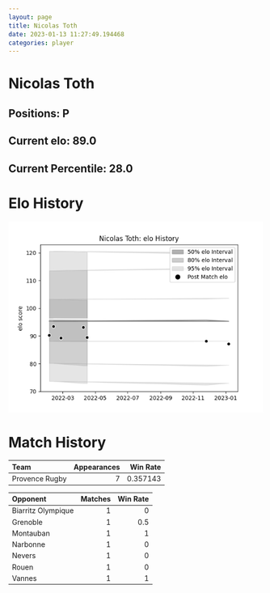 ```yaml
---  
layout: page  
title: Nicolas Toth  
date: 2023-01-13 11:27:49.194468  
categories: player  
---
```

# Nicolas Toth

## Positions: P

## Current elo: 89.0

## Current Percentile: 28.0

# Elo History


![elo history](history_NicolasToth.png)
# Match History


| Team           |   Appearances |   Win Rate |
|:---------------|--------------:|-----------:|
| Provence Rugby |             7 |   0.357143 |

| Opponent           |   Matches |   Win Rate |
|:-------------------|----------:|-----------:|
| Biarritz Olympique |         1 |        0   |
| Grenoble           |         1 |        0.5 |
| Montauban          |         1 |        1   |
| Narbonne           |         1 |        0   |
| Nevers             |         1 |        0   |
| Rouen              |         1 |        0   |
| Vannes             |         1 |        1   |